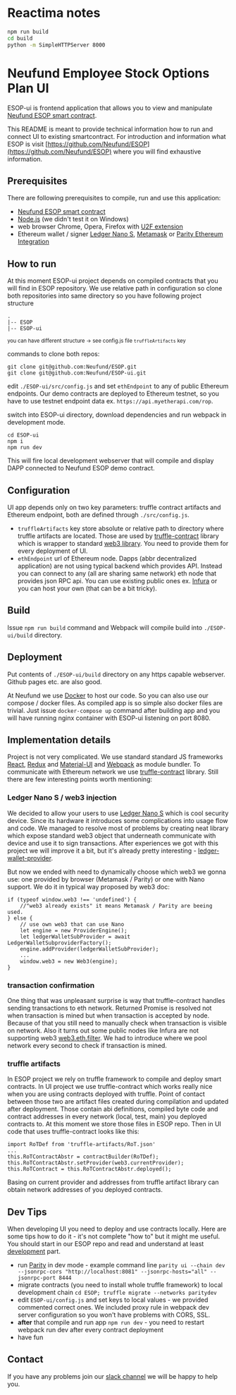 # Reactima notes
```bash
npm run build
cd build
python -m SimpleHTTPServer 8000
```


# Neufund Employee Stock Options Plan UI 
ESOP-ui is frontend application that allows you to view and manipulate [Neufund ESOP smart contract](https://github.com/Neufund/ESOP).  
  
This README is meant to provide technical information how to run and connect UI to existing smartcontract. For
introduction and information what ESOP is visit [https://github.com/Neufund/ESOP](https://github.com/Neufund/ESOP) where
you will find exhaustive information. 

## Prerequisites
There are following prerequisites to compile, run and use this application:
  * [Neufund ESOP smart contract](https://github.com/Neufund/ESOP)  
  * [Node.js](https://nodejs.org/) (we didn't test it on Windows)
  * web browser Chrome, Opera, Firefox with [U2F extension](https://addons.mozilla.org/en-US/firefox/addon/u2f-support-add-on/)
  * Ethereum wallet / signer [Ledger Nano S](https://www.ledgerwallet.com/products/ledger-nano-s), [Metamask](https://metamask.io/)
or [Parity Ethereum Integration](https://chrome.google.com/webstore/detail/parity-ethereum-integrati/himekenlppkgeaoeddcliojfddemadig?)

## How to run
At this moment ESOP-ui project depends on compiled contracts that you will find in ESOP repository. We use relative path 
in configuration so clone both repositories into same directory so you have following project structure
    
    .
    |-- ESOP
    |-- ESOP-ui

<sup>you can have different structure -> see config.js file ```truffleArtifacts``` key </sup>

commands to clone both repos:

    git clone git@github.com:Neufund/ESOP.git
    git clone git@github.com:Neufund/ESOP-ui.git
    
edit ```./ESOP-ui/src/config.js``` and set ```ethEndpoint``` to any of public Ethereum endpoints. Our demo contracts are 
deployed to Ethereum testnet, so you have to use testnet endpoint data ex. ```https://api.myetherapi.com/rop```. 
    
switch into ESOP-ui directory, download dependencies and run webpack in development mode.

    cd ESOP-ui
    npm i  
    npm run dev

This will fire local development webserver that will compile and display DAPP connected to Neufund ESOP demo contract.    

## Configuration
UI app depends only on two key parameters: truffle contract artifacts and Ethereum endpoint, both are defined through
 ```./src/config.js```. 
   
* ```truffleArtifacts``` key store absolute or relative path to directory where truffle artifacts are located.
Those are used by [truffle-contract](https://github.com/trufflesuite/truffle-contract) library which is wrapper to
standard [web3 library](https://github.com/ethereum/wiki/wiki/JavaScript-API). You need to provide them for every
deployment of UI.   
* ```ethEndpoint``` url of Ethereum node. Dapps (abbr decentralized application) are not using typical backend
which provides API. Instead you can connect to any (all are sharing same network) eth node that provides json
RPC api. You can use existing public ones ex. [Infura](https://infura.io/) or you can host your own (that can be a bit
tricky).

## Build
Issue ```npm run build``` command and Webpack will compile build into ```./ESOP-ui/build``` directory. 

## Deployment
Put contents of ```./ESOP-ui/build``` directory on any https capable webserver. Github pages etc. are also good.
    
At Neufund we use [Docker](https://www.docker.com/) to host our code. So you can also use our compose / docker files.
As compiled app is so simple also docker files are trivial. Just issue ```docker-compose up``` command after building app
and you will have running nginx container with ESOP-ui listening on port 8080.

## Implementation details
Project is not very complicated. We use standard standard JS frameworks [React](https://facebook.github.io/react/),
[Redux](http://redux.js.org/) and [Material-UI](http://www.material-ui.com/) and [Webpack](https://webpack.js.org/)
as module bundler. To communicate with Ethereum network we use [truffle-contract](https://github.com/trufflesuite/truffle-contract)
library. Still there are few interesting points worth mentioning:

### Ledger Nano S / web3 injection
We decided to allow your users to use [Ledger Nano S](https://www.ledgerwallet.com/products/ledger-nano-s) which is cool
security device. Since its hardware it introduces some complications into usage flow and code.
We managed to resolve most of problems by creating neat library which expose standard web3 object that underneath
communicate with device and use it to sign transactions. After experiences we got with this project we will improve
it a bit, but it's already pretty interesting - [ledger-wallet-provider](https://github.com/Neufund/ledger-wallet-provider).

But now we ended with need to dynamically choose which web3 we gonna use: one provided by browser (Metamask / Parity) or one
with Nano support. We do it in typical way proposed by web3 doc:  

    if (typeof window.web3 !== 'undefined') {
        //"web3 already exists" it means Metamask / Parity are beeing used.
    } else {
        // use own web3 that can use Nano
        let engine = new ProviderEngine();
        let ledgerWalletSubProvider = await LedgerWalletSubproviderFactory();
        engine.addProvider(ledgerWalletSubProvider);
        ...
        window.web3 = new Web3(engine);
    }

### transaction confirmation
One thing that was unpleasant surprise is way that truffle-contract handles sending transactions to eth network.
Returned Promise is resolved not when transaction is mined but when transaction is accepted by node. Because of that you 
still need to manually check when transaction is visible on network. Also it turns out some public nodes like Infura are
not supporting web3 [web3.eth.filter](https://github.com/ethereum/wiki/wiki/JavaScript-API#web3ethfilter). We had to
introduce where we pool network every second to check if transaction is mined.

### truffle artifacts
In ESOP project we rely on truffle framework to compile and deploy smart contracts. In UI project we use truffle-contract 
which works really nice when you are using contracts deployed with truffle. Point of contact between those two are artifact
files created  during compilation and updated after deployment. Those contain abi definitions, compiled byte code and
contract addresses in every network (local, test, main) you deployed contracts to. At this moment we store those files
in ESOP repo. Then in UI code that uses truffle-contract looks like this:  

    import RoTDef from 'truffle-artifacts/RoT.json'
    ...
    this.RoTContractAbstr = contractBuilder(RoTDef);
    this.RoTContractAbstr.setProvider(web3.currentProvider);
    this.RoTContract = this.RoTContractAbstr.deployed();

Basing on current provider and addresses from truffle artifact library can obtain network addresses of you deployed contracts.

## Dev Tips
When developing UI you need to deploy and use contracts locally. Here are some tips how to do it - it's not
complete "how to" but it might me useful. You should start in our ESOP repo and read and understand
at least [development](https://github.com/Neufund/ESOP#development) part.
  
* run [Parity](https://parity.io/) in dev mode - example command line ```parity ui --chain dev --jsonrpc-cors "http://localhost:8081" --jsonrpc-hosts="all" --jsonrpc-port 8444 ```
* migrate contracts (you need to install whole truffle framework) to local development chain ```cd ESOP; truffle migrate --networks paritydev```
* edit ```ESOP-ui/config.js``` and set keys to local values - we provided commented correct ones. We included proxy rule in
webpack dev server configuration so you won't have problems with CORS, SSL.
* **after** that compile and run app ```npm run dev``` - you need to restart webpack run dev after every contract deployment
* have fun

## Contact
If you have any problems join our [slack channel](https://neufundorg.signup.team) we will be happy to help you.